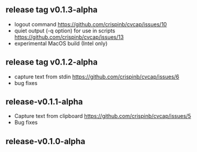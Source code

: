 ## release tag v0.1.3-alpha
* logout command
  https://github.com/crispinb/cvcap/issues/10
* quiet output (-q option) for use in scripts
  https://github.com/crispinb/cvcap/issues/13
* experimental MacOS build (Intel only)

## release tag v0.1.2-alpha
* capture text from stdin
  https://github.com/crispinb/cvcap/issues/6
* bug fixes

## release-v0.1.1-alpha

* Capture text from clipboard
  https://github.com/crispinb/cvcap/issues/5
* Bug fixes

## release-v0.1.0-alpha